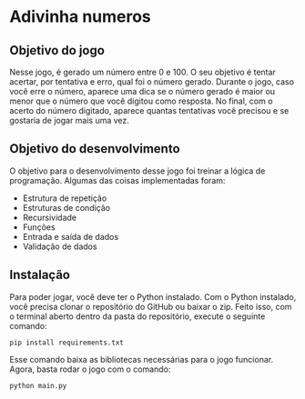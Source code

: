 # Adivinha numeros

## Objetivo do jogo
Nesse jogo, é gerado um número entre 0 e 100. O seu objetivo é tentar acertar, por tentativa e erro, qual foi o número gerado. Durante o jogo, caso você erre o número, aparece uma dica se o número gerado é maior ou menor que o número que você digitou como resposta. No final, com o acerto do número digitado, aparece quantas tentativas você precisou e se gostaria de jogar mais uma vez.

## Objetivo do desenvolvimento
O objetivo para o desenvolvimento desse jogo foi treinar a lógica de programação. Algumas das coisas implementadas foram:

- Estrutura de repetição
- Estruturas de condição
- Recursividade
- Funções
- Entrada e saída de dados
- Validação de dados

## Instalação
Para poder jogar, você deve ter o Python instalado. Com o Python instalado, você precisa clonar o repositório do GitHub ou baixar o zip. Feito isso, com o terminal aberto dentro da pasta do repositório, execute o seguinte comando:
~~~
pip install requirements.txt
~~~
Esse comando baixa as bibliotecas necessárias para o jogo funcionar. Agora, basta rodar o jogo com o comando:
~~~
python main.py
~~~